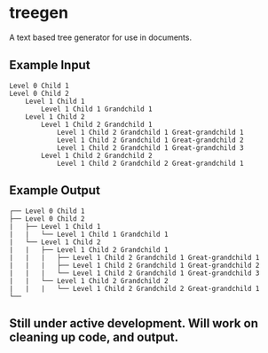 # treegen
A text based tree generator for use in documents.

## Example Input
```
Level 0 Child 1
Level 0 Child 2
    Level 1 Child 1
        Level 1 Child 1 Grandchild 1
    Level 1 Child 2
        Level 1 Child 2 Grandchild 1
            Level 1 Child 2 Grandchild 1 Great-grandchild 1
            Level 1 Child 2 Grandchild 1 Great-grandchild 2
            Level 1 Child 2 Grandchild 1 Great-grandchild 3
        Level 1 Child 2 Grandchild 2
            Level 1 Child 2 Grandchild 2 Great-grandchild 1
```
## Example Output
```
┌── Level 0 Child 1
├── Level 0 Child 2
|   ├── Level 1 Child 1
|   |   └── Level 1 Child 1 Grandchild 1
|   └── Level 1 Child 2
|   |   ├── Level 1 Child 2 Grandchild 1
|   |   |   ├── Level 1 Child 2 Grandchild 1 Great-grandchild 1
|   |   |   ├── Level 1 Child 2 Grandchild 1 Great-grandchild 2
|   |   |   └── Level 1 Child 2 Grandchild 1 Great-grandchild 3
|   |   └── Level 1 Child 2 Grandchild 2
|   |   |   └── Level 1 Child 2 Grandchild 2 Great-grandchild 1
└──
```
## Still under active development. Will work on cleaning up code, and output.
